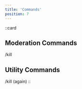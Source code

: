```yaml
---
title: 'Commands'
position: 7
---
```


::card
## Moderation Commands
/kill
## Utility Commands
/kill (again)
::